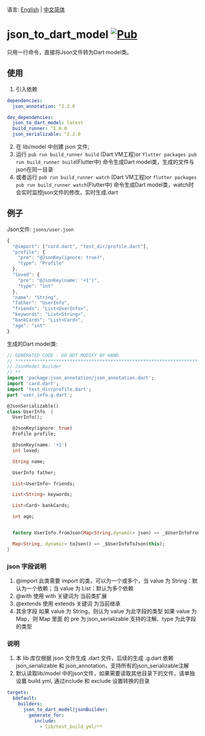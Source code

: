 
语言: [English](https://github.com/yanguoyu/json_model/blob/master/json_to_dart_model/README.md) | [中文简体](https://github.com/yanguoyu/json_model/blob/master/json_to_dart_model/README-ZH.md)


# json_to_dart_model [![Pub](https://img.shields.io/pub/v/json_to_dart_model.svg?style=flat-square)](https://pub.dartlang.org/packages/json_to_dart_model)

只用一行命令，直接将Json文件转为Dart model类。

## 使用

1. 引入依赖
```yaml
dependencies:
  json_annotation: ^2.2.0

dev_dependencies:
  json_to_dart_model: latest
  build_runner: ^1.0.0
  json_serializable: ^2.2.0
```
2. 在 lib/model 中创建 json 文件;
3. 运行 `pub run build_runner build` (Dart VM工程)or `flutter packages pub run build_runner build`(Flutter中) 命令生成Dart model类，生成的文件与json在同一目录
4. 或者运行 `pub run build_runner watch` (Dart VM工程)or `flutter packages pub run build_runner watch`(Flutter中) 命令生成Dart model类，watch时会实时监控json文件的修改，实时生成.dart

## 例子

Json文件: `jsons/user.json`

```javascript
{
  "@import": ["card.dart", "test_dir/profile.dart"],
  "profile": {
    "pre": "@JsonKey(ignore: true)",
    "type": "Profile"
  },
  "loved": {
    "pre": "@JsonKey(name: '+1')",
    "type": "int"
  },
  "name": "String",
  "father": "UserInfo",
  "friends": "List<UserInfo>",
  "keywords": "List<String>",
  "bankCards": "List<Card>",
  "age": "int"
}
```

生成的Dart model类:

```dart
// GENERATED CODE - DO NOT MODIFY BY HAND
// **************************************************************************
// JsonModel Builder
// **
import 'package:json_annotation/json_annotation.dart';
import 'card.dart';
import 'test_dir/profile.dart';
part 'user_info.g.dart';

@JsonSerializable()
class UserInfo  {
  UserInfo();

  @JsonKey(ignore: true)
  Profile profile;

  @JsonKey(name: '+1')
  int loved;

  String name;

  UserInfo father;

  List<UserInfo> friends;

  List<String> keywords;

  List<Card> bankCards;

  int age;


  factory UserInfo.fromJson(Map<String,dynamic> json) => _$UserInfoFromJson(json);

  Map<String, dynamic> toJson() => _$UserInfoToJson(this);
}

```

### json 字段说明

1. @import 此类需要 import 的类，可以为一个或多个，当 value 为 String：默认为一个依赖；当 value 为 List：默认为多个依赖
2. @with 使用 with 关键词为 当前类扩展
3. @extends 使用 extends 关键词 为当前继承
4. 其余字段
  如果 value 为 String，则认为 value 为此字段的类型
  如果 value 为 Map，则 Map 里面 的 pre 为 json_serializable 支持的注解、type 为此字段的类型

### 说明
1. 本 lib 库仅根据 json 文件生成 .dart 文件，后续的生成 .g.dart 依赖 json_serializable 和 json_annotation，支持所有的json_serializable注解
2. 默认读取lib/model 中的json文件，如果需要读取其他目录下的文件，请单独设置 build.yml, 通过include 和 exclude 设置转换的目录
``` yaml
targets:
  $default:
    builders:
      json_to_dart_model|jsonBuilder:
        generate_for:
          include:
            - lib/test_build_yml/**

```